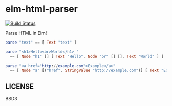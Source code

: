 # elm-html-parser

[![Build Status](https://travis-ci.org/jinjor/elm-html-parser.svg)](https://travis-ci.org/jinjor/elm-html-parser)

Parse HTML in Elm!

```elm
parse "text" == [ Text "text" ]

parse "<h1>Hello<br>World</h1> "
  == [ Node "h1" [] [ Text "Hello", Node "br" [] [], Text "World" ] ]

parse "<a href="http://example.com">Example</a>"
  == [ Node "a" [("href", StringValue "http://example.com")] [ Text "Example" ] ]
```

## LICENSE

BSD3
